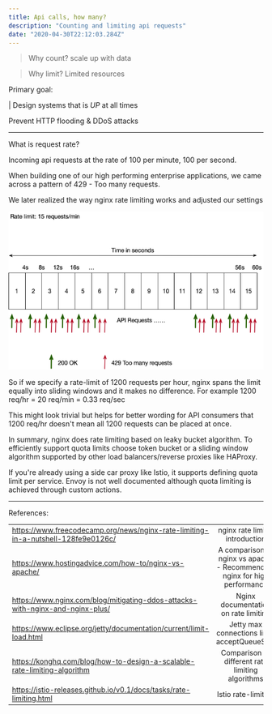 ```yaml
---
title: Api calls, how many?
description: "Counting and limiting api requests"
date: "2020-04-30T22:12:03.284Z"
---
```


> Why count? scale up with data

> Why limit? Limited resources

Primary goal:

| Design systems that is _UP_ at all times

Prevent HTTP flooding & DDoS attacks

---

What is request rate?

Incoming api requests at the rate of 100 per minute, 100 per second.

When building one of our high performing enterprise applications, we came across a pattern of 429 - Too many requests.

We later realized the way nginx rate limiting works and adjusted our settings

![nginx rate limiting](nginx-rate-limiting.png)

So if we specify a rate-limit of 1200 requests per hour, nginx spans the limit equally into sliding windows and it makes no difference. For example 1200 req/hr = 20 req/min = 0.33 req/sec

This might look trivial but helps for better wording for API consumers that 1200 req/hr doesn't mean all 1200 requests can be placed at once.

In summary, nginx does rate limiting based on leaky bucket algorithm. To efficiently support quota limits choose token bucket or a sliding window algorithm supported by other load balancers/reverse proxies like HAProxy.

If you're already using a side car proxy like Istio, it supports defining quota limit per service. Envoy is not well documented although quota limiting is achieved through custom actions.

---

References:

|                                                                                   |                                                                           |
| --------------------------------------------------------------------------------- | :-----------------------------------------------------------------------: |
| https://www.freecodecamp.org/news/nginx-rate-limiting-in-a-nutshell-128fe9e0126c/ |                      nginx rate limit - introduction                      |
| https://www.hostingadvice.com/how-to/nginx-vs-apache/                             | A comparison of nginx vs apache - Recommended: nginx for high performance |
| https://www.nginx.com/blog/mitigating-ddos-attacks-with-nginx-and-nginx-plus/     |                   Nginx documentation on rate limiting                    |
| https://www.eclipse.org/jetty/documentation/current/limit-load.html               |               Jetty max connections limit, acceptQueueSize                |
| https://konghq.com/blog/how-to-design-a-scalable-rate-limiting-algorithm          |             Comparison of different rate limiting algorithms              |
| https://istio-releases.github.io/v0.1/docs/tasks/rate-limiting.html               |                            Istio rate-limiting                            |
